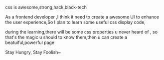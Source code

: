 css is awesome,strong,hack,black-tech

As a frontend developer ,I think it need to create a awesome UI to enhance the user experience,So I plan to learn some useful css display code,

during the learning,there will be some css properties u never heard of , so that's the magic u should to know them,then u can create a beatuiful,powerful page

Stay Hungry,
Stay Foolish~
